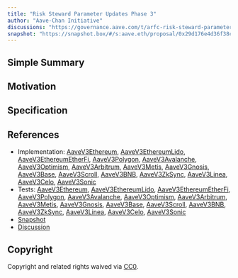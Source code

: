 ```yaml
---
title: "Risk Steward Parameter Updates Phase 3"
author: "Aave-Chan Initiative"
discussions: "https://governance.aave.com/t/arfc-risk-steward-parameter-updates-phase-3/21135"
snapshot: "https://snapshot.box/#/s:aave.eth/proposal/0x29d176e4d36f38c665ac39775577982339c6a3fcc488a36af73fbd5edfd422ff"
---
```


## Simple Summary

## Motivation

## Specification

## References

- Implementation: [AaveV3Ethereum](https://github.com/bgd-labs/aave-proposals-v3/blob/main/src/20250320_Multi_RiskStewardParameterUpdatesPhase3/AaveV3Ethereum_RiskStewardParameterUpdatesPhase3_20250320.sol), [AaveV3EthereumLido](https://github.com/bgd-labs/aave-proposals-v3/blob/main/src/20250320_Multi_RiskStewardParameterUpdatesPhase3/AaveV3EthereumLido_RiskStewardParameterUpdatesPhase3_20250320.sol), [AaveV3EthereumEtherFi](https://github.com/bgd-labs/aave-proposals-v3/blob/main/src/20250320_Multi_RiskStewardParameterUpdatesPhase3/AaveV3EthereumEtherFi_RiskStewardParameterUpdatesPhase3_20250320.sol), [AaveV3Polygon](https://github.com/bgd-labs/aave-proposals-v3/blob/main/src/20250320_Multi_RiskStewardParameterUpdatesPhase3/AaveV3Polygon_RiskStewardParameterUpdatesPhase3_20250320.sol), [AaveV3Avalanche](https://github.com/bgd-labs/aave-proposals-v3/blob/main/src/20250320_Multi_RiskStewardParameterUpdatesPhase3/AaveV3Avalanche_RiskStewardParameterUpdatesPhase3_20250320.sol), [AaveV3Optimism](https://github.com/bgd-labs/aave-proposals-v3/blob/main/src/20250320_Multi_RiskStewardParameterUpdatesPhase3/AaveV3Optimism_RiskStewardParameterUpdatesPhase3_20250320.sol), [AaveV3Arbitrum](https://github.com/bgd-labs/aave-proposals-v3/blob/main/src/20250320_Multi_RiskStewardParameterUpdatesPhase3/AaveV3Arbitrum_RiskStewardParameterUpdatesPhase3_20250320.sol), [AaveV3Metis](https://github.com/bgd-labs/aave-proposals-v3/blob/main/src/20250320_Multi_RiskStewardParameterUpdatesPhase3/AaveV3Metis_RiskStewardParameterUpdatesPhase3_20250320.sol), [AaveV3Gnosis](https://github.com/bgd-labs/aave-proposals-v3/blob/main/src/20250320_Multi_RiskStewardParameterUpdatesPhase3/AaveV3Gnosis_RiskStewardParameterUpdatesPhase3_20250320.sol), [AaveV3Base](https://github.com/bgd-labs/aave-proposals-v3/blob/main/src/20250320_Multi_RiskStewardParameterUpdatesPhase3/AaveV3Base_RiskStewardParameterUpdatesPhase3_20250320.sol), [AaveV3Scroll](https://github.com/bgd-labs/aave-proposals-v3/blob/main/src/20250320_Multi_RiskStewardParameterUpdatesPhase3/AaveV3Scroll_RiskStewardParameterUpdatesPhase3_20250320.sol), [AaveV3BNB](https://github.com/bgd-labs/aave-proposals-v3/blob/main/src/20250320_Multi_RiskStewardParameterUpdatesPhase3/AaveV3BNB_RiskStewardParameterUpdatesPhase3_20250320.sol), [AaveV3ZkSync](https://github.com/bgd-labs/aave-proposals-v3/blob/main/zksync/src/20250320_Multi_RiskStewardParameterUpdatesPhase3/AaveV3ZkSync_RiskStewardParameterUpdatesPhase3_20250320.sol), [AaveV3Linea](https://github.com/bgd-labs/aave-proposals-v3/blob/main/src/20250320_Multi_RiskStewardParameterUpdatesPhase3/AaveV3Linea_RiskStewardParameterUpdatesPhase3_20250320.sol), [AaveV3Celo](https://github.com/bgd-labs/aave-proposals-v3/blob/main/src/20250320_Multi_RiskStewardParameterUpdatesPhase3/AaveV3Celo_RiskStewardParameterUpdatesPhase3_20250320.sol), [AaveV3Sonic](https://github.com/bgd-labs/aave-proposals-v3/blob/main/src/20250320_Multi_RiskStewardParameterUpdatesPhase3/AaveV3Sonic_RiskStewardParameterUpdatesPhase3_20250320.sol)
- Tests: [AaveV3Ethereum](https://github.com/bgd-labs/aave-proposals-v3/blob/main/src/20250320_Multi_RiskStewardParameterUpdatesPhase3/AaveV3Ethereum_RiskStewardParameterUpdatesPhase3_20250320.t.sol), [AaveV3EthereumLido](https://github.com/bgd-labs/aave-proposals-v3/blob/main/src/20250320_Multi_RiskStewardParameterUpdatesPhase3/AaveV3EthereumLido_RiskStewardParameterUpdatesPhase3_20250320.t.sol), [AaveV3EthereumEtherFi](https://github.com/bgd-labs/aave-proposals-v3/blob/main/src/20250320_Multi_RiskStewardParameterUpdatesPhase3/AaveV3EthereumEtherFi_RiskStewardParameterUpdatesPhase3_20250320.t.sol), [AaveV3Polygon](https://github.com/bgd-labs/aave-proposals-v3/blob/main/src/20250320_Multi_RiskStewardParameterUpdatesPhase3/AaveV3Polygon_RiskStewardParameterUpdatesPhase3_20250320.t.sol), [AaveV3Avalanche](https://github.com/bgd-labs/aave-proposals-v3/blob/main/src/20250320_Multi_RiskStewardParameterUpdatesPhase3/AaveV3Avalanche_RiskStewardParameterUpdatesPhase3_20250320.t.sol), [AaveV3Optimism](https://github.com/bgd-labs/aave-proposals-v3/blob/main/src/20250320_Multi_RiskStewardParameterUpdatesPhase3/AaveV3Optimism_RiskStewardParameterUpdatesPhase3_20250320.t.sol), [AaveV3Arbitrum](https://github.com/bgd-labs/aave-proposals-v3/blob/main/src/20250320_Multi_RiskStewardParameterUpdatesPhase3/AaveV3Arbitrum_RiskStewardParameterUpdatesPhase3_20250320.t.sol), [AaveV3Metis](https://github.com/bgd-labs/aave-proposals-v3/blob/main/src/20250320_Multi_RiskStewardParameterUpdatesPhase3/AaveV3Metis_RiskStewardParameterUpdatesPhase3_20250320.t.sol), [AaveV3Gnosis](https://github.com/bgd-labs/aave-proposals-v3/blob/main/src/20250320_Multi_RiskStewardParameterUpdatesPhase3/AaveV3Gnosis_RiskStewardParameterUpdatesPhase3_20250320.t.sol), [AaveV3Base](https://github.com/bgd-labs/aave-proposals-v3/blob/main/src/20250320_Multi_RiskStewardParameterUpdatesPhase3/AaveV3Base_RiskStewardParameterUpdatesPhase3_20250320.t.sol), [AaveV3Scroll](https://github.com/bgd-labs/aave-proposals-v3/blob/main/src/20250320_Multi_RiskStewardParameterUpdatesPhase3/AaveV3Scroll_RiskStewardParameterUpdatesPhase3_20250320.t.sol), [AaveV3BNB](https://github.com/bgd-labs/aave-proposals-v3/blob/main/src/20250320_Multi_RiskStewardParameterUpdatesPhase3/AaveV3BNB_RiskStewardParameterUpdatesPhase3_20250320.t.sol), [AaveV3ZkSync](https://github.com/bgd-labs/aave-proposals-v3/blob/main/zksync/src/20250320_Multi_RiskStewardParameterUpdatesPhase3/AaveV3ZkSync_RiskStewardParameterUpdatesPhase3_20250320.t.sol), [AaveV3Linea](https://github.com/bgd-labs/aave-proposals-v3/blob/main/src/20250320_Multi_RiskStewardParameterUpdatesPhase3/AaveV3Linea_RiskStewardParameterUpdatesPhase3_20250320.t.sol), [AaveV3Celo](https://github.com/bgd-labs/aave-proposals-v3/blob/main/src/20250320_Multi_RiskStewardParameterUpdatesPhase3/AaveV3Celo_RiskStewardParameterUpdatesPhase3_20250320.t.sol), [AaveV3Sonic](https://github.com/bgd-labs/aave-proposals-v3/blob/main/src/20250320_Multi_RiskStewardParameterUpdatesPhase3/AaveV3Sonic_RiskStewardParameterUpdatesPhase3_20250320.t.sol)
- [Snapshot](https://snapshot.box/#/s:aave.eth/proposal/0x29d176e4d36f38c665ac39775577982339c6a3fcc488a36af73fbd5edfd422ff)
- [Discussion](https://governance.aave.com/t/arfc-risk-steward-parameter-updates-phase-3/21135)

## Copyright

Copyright and related rights waived via [CC0](https://creativecommons.org/publicdomain/zero/1.0/).
